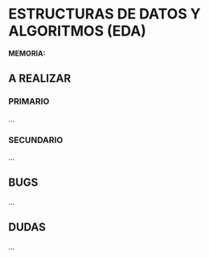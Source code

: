 # ESTRUCTURAS DE DATOS Y ALGORITMOS (EDA)

**MEMORIA:**

## A REALIZAR

### PRIMARIO

...

### SECUNDARIO

...

## BUGS

...

## DUDAS

...
